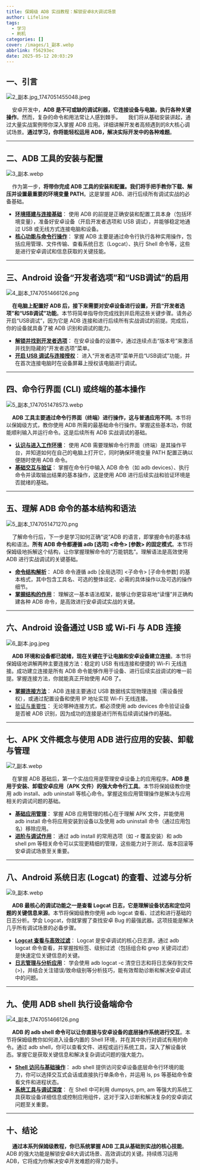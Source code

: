 ```yaml
---
title: 保姆级 ADB 实战教程：解锁安卓8大调试场景
author: Lifeline
tags:
  - 学习
  - 刷机
categories: []
cover: /images/1_副本.webp
abbrlink: f56293ec
date: 2025-05-12 20:03:29
---
```

## 一、引言

![2_副本.jpg_1747051455048.jpeg](/images/2_%E5%89%AF%E6%9C%AC.jpg_1747051455048.jpeg)

&nbsp;&nbsp;&nbsp;&nbsp;安卓开发中，**ADB 是不可或缺的调试利器，它连接设备与电脑，执行各种关键操作**。然而，复杂的命令和用法常让人感到棘手。
&nbsp;&nbsp;&nbsp;&nbsp;我们将从基础安装讲起，通过大量实战案例带你深入掌握 ADB 应用。详细讲解开发者高频遇到的8大核心调试场景。**通过学习，你将能轻松运用 ADB，解决实际开发中的各种难题**。

---

## 二、ADB 工具的安装与配置

![3_副本.webp](/images/3_%E5%89%AF%E6%9C%AC.webp)

&nbsp;&nbsp;&nbsp;&nbsp;作为第一步，**将带你完成 ADB 工具的安装和配置。我们将手把手教你下载、解压并设置最重要的环境变量 PATH**。这是掌握 ADB、进行后续所有调试实战的必备基础。

- **[环境搭建与连接基础](https://developer.android.com/studio/debug/dev-options?hl=zh-cn "环境搭建与连接基础")**： 使用 ADB 的前提是正确安装和配置工具本身（包括环境变量），准备好安卓设备（开启开发者选项和 USB 调试），并能够稳定地通过 USB 或无线方式连接电脑和设备。
- **[核心功能与命令行操作](https://developer.android.com/tools/adb?hl=zh-cn "核心功能与命令行操作")**： 掌握 ADB 主要是通过命令行执行各种实用操作，包括应用管理、文件传输、查看系统日志（Logcat）、执行 Shell 命令等，这些是进行安卓调试和信息获取的关键技能。

---

## 三、Android 设备“开发者选项”和“USB调试”的启用

![4_副本_1747051466126.png](/images/4_%E5%89%AF%E6%9C%AC_1747051466126.png)

&nbsp;&nbsp;&nbsp;&nbsp;**在电脑上配置好 ADB 后，接下来需要对安卓设备进行设置，开启“开发者选项”和“USB调试”功能**。本节将简单指导你完成找到并启用这些关键步骤。请务必开启“USB调试”，因为它是 ADB 连接和进行后续所有实战调试的前提。完成后，你的设备就具备了被 ADB 识别和调试的能力。

- **[解锁并找到开发者选项](https://support.google.com/android/answer/7680439?hl=zh-Hans "解锁并找到开发者选项")**： 在安卓设备的设置中，通过连续点击“版本号”来激活并找到隐藏的“开发者选项”菜单。
- **[开启 USB 调试与连接授权](https://cloud.tencent.com/developer/article/2120800 "开启 USB 调试与连接授权")**： 进入“开发者选项”菜单开启“USB调试”功能，并在首次连接电脑时在设备屏幕上授权该电脑进行调试。

---

## 四、命令行界面 (CLI) 或终端的基本操作

![5_副本_1747051478573.webp](/images/5_%E5%89%AF%E6%9C%AC_1747051478573.webp)

&nbsp;&nbsp;&nbsp;&nbsp;**ADB 工具主要通过命令行界面（终端）进行操作，这与普通应用不同**。本节将以保姆级方式，教你使用 ADB 所需的最基础命令行操作。掌握这些基本功，你就能顺利输入并运行命令。这是后续所有 ADB 实战调试的基础。

- **[认识与进入工作环境](https://www.cnblogs.com/xiaodi888/p/18661990 "认识与进入工作环境")**： 使用 ADB 需要理解命令行界面（终端）是其操作平台，并知道如何在自己的电脑上打开它，同时确保环境变量 PATH 配置正确以便随时使用 ADB 命令。
- **[基础交互与验证](https://www.runoob.com/w3cnote/android-adb-command.html "基础交互与验证")**： 掌握在命令行中输入 ADB 命令（如 adb devices）、执行命令并读取输出结果的基本操作，这是使用 ADB 进行后续实战和验证环境是否就绪的基础。

---

## 五、理解 ADB 命令的基本结构和语法

![5_副本_1747051471270.png](/images/5_%E5%89%AF%E6%9C%AC_1747051471270.png)

&nbsp;&nbsp;&nbsp;&nbsp;了解命令行后，下一步是学习如何正确“说”ADB 的语言，即掌握命令的基本结构和语法。**所有 ADB 命令都遵循 adb [选项] <命令> [参数> 的固定模式**。本节将保姆级地拆解这个结构，让你掌握理解命令的“万能钥匙”。理解语法是高效使用 ADB 进行实战调试的关键基础。

- **[命令结构解析](https://blog.csdn.net/weixin_40629244/article/details/137715833 "命令结构解析")**： ADB 命令遵循 adb [全局选项] <子命令> [子命令参数] 的基本格式，其中包含工具名、可选的整体设定、必需的具体操作以及可选的操作细节。
- **[掌握结构的作用](https://cloud.tencent.com/developer/article/2508035 "掌握结构的作用")**： 理解这一基本语法框架，能够让你更容易地“读懂”并正确构建各种 ADB 命令，是高效进行安卓调试实战的关键。

---

## 六、Android 设备通过 USB 或 Wi-Fi 与 ADB 连接

![6_副本.jpg.jpeg](/images/6_%E5%89%AF%E6%9C%AC.jpg.jpeg)

&nbsp;&nbsp;&nbsp;&nbsp;**ADB 环境和设备都已就绪，现在关键在于让电脑和安卓设备建立连接**。本节将保姆级地讲解两种主要连接方法：稳定的 USB 有线连接和便捷的 Wi-Fi 无线连接。成功建立连接是所有 ADB 命令能够作用于设备、进行后续实战调试的唯一前提。掌握连接方法，你就能真正开始使用 ADB 了。

- **[掌握连接方法](https://developer.android.com/studio/run/device?hl=zh-cn#developer-options "掌握连接方法")**： ADB 连接主要通过 USB 数据线实现物理连接（需设备授权），或通过配置设备和使用 IP 地址实现 Wi-Fi 无线连接。
- [验证与重要性](https://www.tutorialspoint.com/articles/index.php "验证与重要性")： 无论哪种连接方式，都必须使用 adb devices 命令验证设备是否被 ADB 识别，因为成功的连接是进行所有后续调试操作的基础。

---

## 七、APK 文件概念与使用 ADB 进行应用的安装、卸载与管理

![7_副本.webp](/images/7_%E5%89%AF%E6%9C%AC.webp)

&nbsp;&nbsp;&nbsp;&nbsp;在掌握 ADB 基础后，第一个实战应用是管理安卓设备上的应用程序。**ADB 是用于安装、卸载安卓应用（APK 文件）的强大命令行工具**。本节将保姆级教你使用 adb install、adb uninstall 等核心命令。掌握这些应用管理操作是解决与应用相关的调试问题的基础。

- **[基础应用管理](https://mp.weixin.qq.com/s?__biz=MzU1MjcyNDMwMw==&mid=2247506367&idx=1&sn=867502a35ed2c5b255730e100b319db3 "基础应用管理")**： 掌握 ADB 应用管理的核心在于理解 APK 文件，并能使用 adb install 命令将应用安装到设备以及使用 adb uninstall 命令（通过应用包名）移除应用。
- **[进阶与调试作用](https://blog.csdn.net/2502_91591115/article/details/147808424 "进阶与调试作用")**： 通过 adb install 的常用选项（如 -r 覆盖安装）和 adb shell pm 等相关命令可以实现更精细的管理，这些能力对于测试、版本回滚等安卓调试场景至关重要。

---

## 八、Android 系统日志 (Logcat) 的查看、过滤与分析

![9_副本.webp](/images/9_%E5%89%AF%E6%9C%AC.webp)

&nbsp;&nbsp;&nbsp;&nbsp;**ADB 最核心的调试功能之一是查看 Logcat 日志，它是理解设备状态和定位问题的关键信息来源**。本节将保姆级教你使用 adb logcat 查看、过滤和进行基础的日志分析。学会 Logcat，你就掌握了查找安卓 Bug 的最强武器。这项技能是解决几乎所有调试场景的必备步骤。

- **[Logcat 查看与高效过滤](https://blog.csdn.net/qianxuedegushi/article/details/103585106 "Logcat 查看与高效过滤")**： Logcat 是安卓调试的核心日志源，通过 adb logcat 命令查看，并掌握按标签、级别过滤（包括组合和 grep 关键词过滤）是快速定位关键信息的关键。
- **[日志管理与分析应用](https://blog.csdn.net/sixpp/article/details/147232110 "日志管理与分析应用")**： 学会使用 adb logcat -c 清空日志和将日志保存到文件 (>)，并结合关注错误/致命级别等分析技巧，能有效帮助诊断和解决安卓调试中的问题。

---

## 九、使用 ADB shell 执行设备端命令

![4_副本_1747051466126.png](/images/4_%E5%89%AF%E6%9C%AC_1747051466126.png)

&nbsp;&nbsp;&nbsp;&nbsp;**ADB 的 adb shell 命令可以让你直接与安卓设备的底层操作系统进行交互**。本节将保姆级教你如何进入设备内置的 Shell 环境，并在其中执行对调试有用的命令。通过 adb shell，你可以查看文件、进程或运行系统工具，深入了解设备状态。掌握它是获取关键信息和解决复杂调试问题的强大能力。

- **[Shell 访问与基础操作](https://www.oryoy.com/news/qing-song-zhang-wo-android-she-bei-shen-du-jie-xi-adb-shell-cao-zuo-ji-qiao.html "Shell 访问与基础操作")**： adb shell 提供访问安卓设备底层命令行环境的能力，你可以选择交互式会话或直接执行单条命令，并运用 ls, ps 等基础命令查看文件和进程状态。
- **[系统工具与调试深度](https://developer.aliyun.com/article/1658793 "系统工具与调试深度")**： 在 Shell 中可利用 dumpsys, pm, am 等强大的系统工具获取设备详细信息或控制应用组件，这对于深入诊断和解决复杂的安卓调试问题至关重要。

---

## 十、结论

&nbsp;&nbsp;&nbsp;&nbsp;**通过本系列保姆级教程，你已系统掌握 ADB 工具从基础到实战的核心技能**。ADB 的强大功能是解锁安卓8大调试场景、高效调试的关键。持续练习运用 ADB，它将成为你解决安卓开发难题的得力助手。

